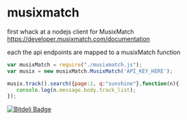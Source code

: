 musixmatch
==========

first whack at a nodejs client for MusixMatch https://developer.musixmatch.com/documentation


each the api endpoints are mapped to a musixMatch function

 ```javascript
var musixMatch = require("./musixmatch.js");
var musix = new musixMatch.MusixMatch('API_KEY_HERE');

musix.track().search({page:1, q:"sunshine"},function(n){
    console.log(n.message.body.track_list);
});
 ```


[![Bitdeli Badge](https://d2weczhvl823v0.cloudfront.net/adkatrit/musixmatch/trend.png)](https://bitdeli.com/free "Bitdeli Badge")

